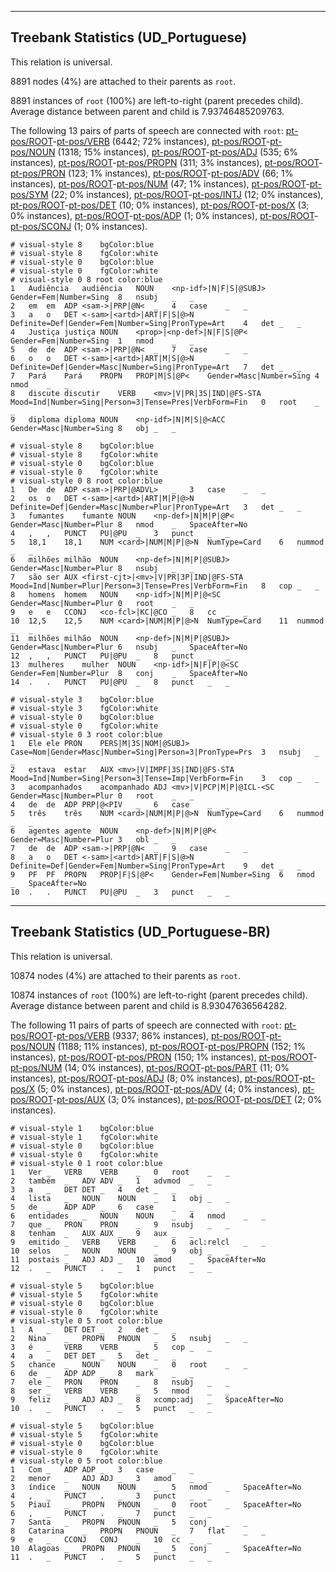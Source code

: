 

--------------------------------------------------------------------------------

## Treebank Statistics (UD_Portuguese)

This relation is universal.

8891 nodes (4%) are attached to their parents as `root`.

8891 instances of `root` (100%) are left-to-right (parent precedes child).
Average distance between parent and child is 7.93746485209763.

The following 13 pairs of parts of speech are connected with `root`: [pt-pos/ROOT]()-[pt-pos/VERB]() (6442; 72% instances), [pt-pos/ROOT]()-[pt-pos/NOUN]() (1318; 15% instances), [pt-pos/ROOT]()-[pt-pos/ADJ]() (535; 6% instances), [pt-pos/ROOT]()-[pt-pos/PROPN]() (311; 3% instances), [pt-pos/ROOT]()-[pt-pos/PRON]() (123; 1% instances), [pt-pos/ROOT]()-[pt-pos/ADV]() (66; 1% instances), [pt-pos/ROOT]()-[pt-pos/NUM]() (47; 1% instances), [pt-pos/ROOT]()-[pt-pos/SYM]() (22; 0% instances), [pt-pos/ROOT]()-[pt-pos/INTJ]() (12; 0% instances), [pt-pos/ROOT]()-[pt-pos/DET]() (10; 0% instances), [pt-pos/ROOT]()-[pt-pos/X]() (3; 0% instances), [pt-pos/ROOT]()-[pt-pos/ADP]() (1; 0% instances), [pt-pos/ROOT]()-[pt-pos/SCONJ]() (1; 0% instances).


~~~ conllu
# visual-style 8	bgColor:blue
# visual-style 8	fgColor:white
# visual-style 0	bgColor:blue
# visual-style 0	fgColor:white
# visual-style 0 8 root	color:blue
1	Audiência	audiência	NOUN	<np-idf>|N|F|S|@SUBJ>	Gender=Fem|Number=Sing	8	nsubj	_	_
2	em	em	ADP	<sam->|PRP|@N<	_	4	case	_	_
3	a	o	DET	<-sam>|<artd>|ART|F|S|@>N	Definite=Def|Gender=Fem|Number=Sing|PronType=Art	4	det	_	_
4	Justiça	justiça	NOUN	<prop>|<np-def>|N|F|S|@P<	Gender=Fem|Number=Sing	1	nmod	_	_
5	de	de	ADP	<sam->|PRP|@N<	_	7	case	_	_
6	o	o	DET	<-sam>|<artd>|ART|M|S|@>N	Definite=Def|Gender=Masc|Number=Sing|PronType=Art	7	det	_	_
7	Pará	Pará	PROPN	PROP|M|S|@P<	Gender=Masc|Number=Sing	4	nmod	_	_
8	discute	discutir	VERB	<mv>|V|PR|3S|IND|@FS-STA	Mood=Ind|Number=Sing|Person=3|Tense=Pres|VerbForm=Fin	0	root	_	_
9	diploma	diploma	NOUN	<np-idf>|N|M|S|@<ACC	Gender=Masc|Number=Sing	8	obj	_	_

~~~


~~~ conllu
# visual-style 8	bgColor:blue
# visual-style 8	fgColor:white
# visual-style 0	bgColor:blue
# visual-style 0	fgColor:white
# visual-style 0 8 root	color:blue
1	De	de	ADP	<sam->|PRP|@ADVL>	_	3	case	_	_
2	os	o	DET	<-sam>|<artd>|ART|M|P|@>N	Definite=Def|Gender=Masc|Number=Plur|PronType=Art	3	det	_	_
3	fumantes	fumante	NOUN	<np-def>|N|M|P|@P<	Gender=Masc|Number=Plur	8	nmod	_	SpaceAfter=No
4	,	,	PUNCT	PU|@PU	_	3	punct	_	_
5	18,1	18,1	NUM	<card>|NUM|M|P|@>N	NumType=Card	6	nummod	_	_
6	milhões	milhão	NOUN	<np-def>|N|M|P|@SUBJ>	Gender=Masc|Number=Plur	8	nsubj	_	_
7	são	ser	AUX	<first-cjt>|<mv>|V|PR|3P|IND|@FS-STA	Mood=Ind|Number=Plur|Person=3|Tense=Pres|VerbForm=Fin	8	cop	_	_
8	homens	homem	NOUN	<np-idf>|N|M|P|@<SC	Gender=Masc|Number=Plur	0	root	_	_
9	e	e	CCONJ	<co-fcl>|KC|@CO	_	8	cc	_	_
10	12,5	12,5	NUM	<card>|NUM|M|P|@>N	NumType=Card	11	nummod	_	_
11	milhões	milhão	NOUN	<np-def>|N|M|P|@SUBJ>	Gender=Masc|Number=Plur	6	nsubj	_	SpaceAfter=No
12	,	,	PUNCT	PU|@PU	_	8	punct	_	_
13	mulheres	mulher	NOUN	<np-idf>|N|F|P|@<SC	Gender=Fem|Number=Plur	8	conj	_	SpaceAfter=No
14	.	.	PUNCT	PU|@PU	_	8	punct	_	_

~~~


~~~ conllu
# visual-style 3	bgColor:blue
# visual-style 3	fgColor:white
# visual-style 0	bgColor:blue
# visual-style 0	fgColor:white
# visual-style 0 3 root	color:blue
1	Ele	ele	PRON	PERS|M|3S|NOM|@SUBJ>	Case=Nom|Gender=Masc|Number=Sing|Person=3|PronType=Prs	3	nsubj	_	_
2	estava	estar	AUX	<mv>|V|IMPF|3S|IND|@FS-STA	Mood=Ind|Number=Sing|Person=3|Tense=Imp|VerbForm=Fin	3	cop	_	_
3	acompanhados	acompanhado	ADJ	<mv>|V|PCP|M|P|@ICL-<SC	Gender=Masc|Number=Plur	0	root	_	_
4	de	de	ADP	PRP|@<PIV	_	6	case	_	_
5	três	três	NUM	<card>|NUM|M|P|@>N	NumType=Card	6	nummod	_	_
6	agentes	agente	NOUN	<np-def>|N|M|P|@P<	Gender=Masc|Number=Plur	3	obl	_	_
7	de	de	ADP	<sam->|PRP|@N<	_	9	case	_	_
8	a	o	DET	<-sam>|<artd>|ART|F|S|@>N	Definite=Def|Gender=Fem|Number=Sing|PronType=Art	9	det	_	_
9	PF	PF	PROPN	PROP|F|S|@P<	Gender=Fem|Number=Sing	6	nmod	_	SpaceAfter=No
10	.	.	PUNCT	PU|@PU	_	3	punct	_	_

~~~




--------------------------------------------------------------------------------

## Treebank Statistics (UD_Portuguese-BR)

This relation is universal.

10874 nodes (4%) are attached to their parents as `root`.

10874 instances of `root` (100%) are left-to-right (parent precedes child).
Average distance between parent and child is 8.93047636564282.

The following 11 pairs of parts of speech are connected with `root`: [pt-pos/ROOT]()-[pt-pos/VERB]() (9337; 86% instances), [pt-pos/ROOT]()-[pt-pos/NOUN]() (1188; 11% instances), [pt-pos/ROOT]()-[pt-pos/PROPN]() (152; 1% instances), [pt-pos/ROOT]()-[pt-pos/PRON]() (150; 1% instances), [pt-pos/ROOT]()-[pt-pos/NUM]() (14; 0% instances), [pt-pos/ROOT]()-[pt-pos/PART]() (11; 0% instances), [pt-pos/ROOT]()-[pt-pos/ADJ]() (8; 0% instances), [pt-pos/ROOT]()-[pt-pos/X]() (5; 0% instances), [pt-pos/ROOT]()-[pt-pos/ADV]() (4; 0% instances), [pt-pos/ROOT]()-[pt-pos/AUX]() (3; 0% instances), [pt-pos/ROOT]()-[pt-pos/DET]() (2; 0% instances).


~~~ conllu
# visual-style 1	bgColor:blue
# visual-style 1	fgColor:white
# visual-style 0	bgColor:blue
# visual-style 0	fgColor:white
# visual-style 0 1 root	color:blue
1	Ver	_	VERB	VERB	_	0	root	_	_
2	também	_	ADV	ADV	_	1	advmod	_	_
3	a	_	DET	DET	_	4	det	_	_
4	lista	_	NOUN	NOUN	_	1	obj	_	_
5	de	_	ADP	ADP	_	6	case	_	_
6	entidades	_	NOUN	NOUN	_	4	nmod	_	_
7	que	_	PRON	PRON	_	9	nsubj	_	_
8	tenham	_	AUX	AUX	_	9	aux	_	_
9	emitido	_	VERB	VERB	_	6	acl:relcl	_	_
10	selos	_	NOUN	NOUN	_	9	obj	_	_
11	postais	_	ADJ	ADJ	_	10	amod	_	SpaceAfter=No
12	.	_	PUNCT	.	_	1	punct	_	_

~~~


~~~ conllu
# visual-style 5	bgColor:blue
# visual-style 5	fgColor:white
# visual-style 0	bgColor:blue
# visual-style 0	fgColor:white
# visual-style 0 5 root	color:blue
1	A	_	DET	DET	_	2	det	_	_
2	Nina	_	PROPN	PNOUN	_	5	nsubj	_	_
3	é	_	VERB	VERB	_	5	cop	_	_
4	a	_	DET	DET	_	5	det	_	_
5	chance	_	NOUN	NOUN	_	0	root	_	_
6	de	_	ADP	ADP	_	8	mark	_	_
7	ele	_	PRON	PRON	_	8	nsubj	_	_
8	ser	_	VERB	VERB	_	5	nmod	_	_
9	feliz	_	ADJ	ADJ	_	8	xcomp:adj	_	SpaceAfter=No
10	.	_	PUNCT	.	_	5	punct	_	_

~~~


~~~ conllu
# visual-style 5	bgColor:blue
# visual-style 5	fgColor:white
# visual-style 0	bgColor:blue
# visual-style 0	fgColor:white
# visual-style 0 5 root	color:blue
1	Com	_	ADP	ADP	_	3	case	_	_
2	menor	_	ADJ	ADJ	_	3	amod	_	_
3	índice	_	NOUN	NOUN	_	5	nmod	_	SpaceAfter=No
4	,	_	PUNCT	.	_	3	punct	_	_
5	Piauí	_	PROPN	PNOUN	_	0	root	_	SpaceAfter=No
6	,	_	PUNCT	.	_	7	punct	_	_
7	Santa	_	PROPN	PNOUN	_	5	conj	_	_
8	Catarina	_	PROPN	PNOUN	_	7	flat	_	_
9	e	_	CCONJ	CONJ	_	10	cc	_	_
10	Alagoas	_	PROPN	PNOUN	_	5	conj	_	SpaceAfter=No
11	.	_	PUNCT	.	_	5	punct	_	_

~~~


